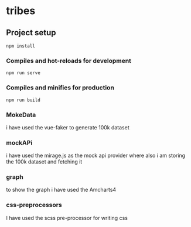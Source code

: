 # tribes

## Project setup
```
npm install
```

### Compiles and hot-reloads for development
```
npm run serve
```

### Compiles and minifies for production
```
npm run build
```

### MokeData
i have used the vue-faker to generate 100k dataset

### mockAPi
i have used the mirage.js as the mock api provider where also i am storing the 100k dataset and fetching it

### graph
to show the graph i have used the Amcharts4

### css-preprocessors
I have used the scss pre-processor for writing css
